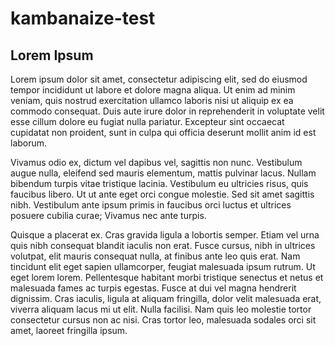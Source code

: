 # kambanaize-test

## Lorem Ipsum

Lorem ipsum dolor sit amet, consectetur adipiscing elit, sed do eiusmod tempor incididunt ut labore et dolore magna aliqua. Ut enim ad minim veniam, quis nostrud exercitation ullamco laboris nisi ut aliquip ex ea commodo consequat. Duis aute irure dolor in reprehenderit in voluptate velit esse cillum dolore eu fugiat nulla pariatur. Excepteur sint occaecat cupidatat non proident, sunt in culpa qui officia deserunt mollit anim id est laborum.

Vivamus odio ex, dictum vel dapibus vel, sagittis non nunc. Vestibulum augue nulla, eleifend sed mauris elementum, mattis pulvinar lacus. Nullam bibendum turpis vitae tristique lacinia. Vestibulum eu ultricies risus, quis faucibus libero. Ut ut ante eget orci congue molestie. Sed sit amet sagittis nibh. Vestibulum ante ipsum primis in faucibus orci luctus et ultrices posuere cubilia curae; Vivamus nec ante turpis.

Quisque a placerat ex. Cras gravida ligula a lobortis semper. Etiam vel urna quis nibh consequat blandit iaculis non erat. Fusce cursus, nibh in ultrices volutpat, elit mauris consequat nulla, at finibus ante leo quis erat. Nam tincidunt elit eget sapien ullamcorper, feugiat malesuada ipsum rutrum. Ut eget lorem lorem. Pellentesque habitant morbi tristique senectus et netus et malesuada fames ac turpis egestas. Fusce at dui vel magna hendrerit dignissim. Cras iaculis, ligula at aliquam fringilla, dolor velit malesuada erat, viverra aliquam lacus mi ut elit. Nulla facilisi. Nam quis leo molestie tortor consectetur cursus non ac nisi. Cras tortor leo, malesuada sodales orci sit amet, laoreet fringilla ipsum.